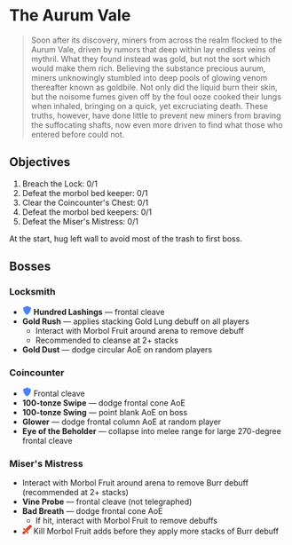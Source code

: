 # The Aurum Vale

> Soon after its discovery, miners from across the realm flocked to the Aurum Vale, driven by rumors that deep within lay endless veins of mythril. What they found instead was gold, but not the sort which would make them rich. Believing the substance precious aurum, miners unknowingly stumbled into deep pools of glowing venom thereafter known as goldbile. Not only did the liquid burn their skin, but the noisome fumes given off by the foul ooze cooked their lungs when inhaled, bringing on a quick, yet excruciating death. These truths, however, have done little to prevent new miners from braving the suffocating shafts, now even more driven to find what those who entered before could not.

## Objectives

1. Breach the Lock: 0/1
2. Defeat the morbol bed keeper: 0/1
3. Clear the Coincounter's Chest: 0/1
4. Defeat the morbol bed keepers: 0/1
5. Defeat the Miser's Mistress: 0/1

At the start, hug left wall to avoid most of the trash to first boss.

## Bosses

### Locksmith

- ![](/assets/icons/role-tank.png) **Hundred Lashings** — frontal cleave
- **Gold Rush** — applies stacking Gold Lung debuff on all players
    - Interact with Morbol Fruit around arena to remove debuff
    - Recommended to cleanse at 2+ stacks
- **Gold Dust** — dodge circular AoE on random players

### Coincounter

- ![](/assets/icons/role-tank.png) Frontal cleave
- **100-tonze Swipe** — dodge frontal cone AoE
- **100-tonze Swing** — point blank AoE on boss
- **Glower** — dodge frontal column AoE at random player
- **Eye of the Beholder** — collapse into melee range for large 270-degree frontal cleave

### Miser's Mistress

- Interact with Morbol Fruit around arena to remove Burr debuff (recommended at 2+ stacks)
- **Vine Probe** — frontal cleave (not telegraphed)
- **Bad Breath** — dodge frontal cone AoE
    - If hit, interact with Morbol Fruit to remove debuffs
- ![](/assets/icons/role-dps.png) Kill Morbol Fruit adds before they apply more stacks of Burr debuff
